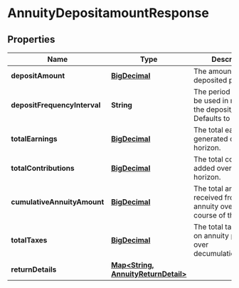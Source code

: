 
# AnnuityDepositamountResponse

## Properties
Name | Type | Description | Notes
------------ | ------------- | ------------- | -------------
**depositAmount** | [**BigDecimal**](BigDecimal.md) | The amount to be deposited per period. | 
**depositFrequencyInterval** | **String** | The period interval to be used in relation to the deposit_amount. Defaults to year. | 
**totalEarnings** | [**BigDecimal**](BigDecimal.md) | The total earnings generated over the horizon. | 
**totalContributions** | [**BigDecimal**](BigDecimal.md) | The total contributinos added over the horizon. | 
**cumulativeAnnuityAmount** | [**BigDecimal**](BigDecimal.md) | The total amount received from the annuity over the course of the plan. | 
**totalTaxes** | [**BigDecimal**](BigDecimal.md) | The total taxes paid on annuity payments over decumulation_horizon. | 
**returnDetails** | [**Map&lt;String, AnnuityReturnDetail&gt;**](AnnuityReturnDetail.md) |  | 



